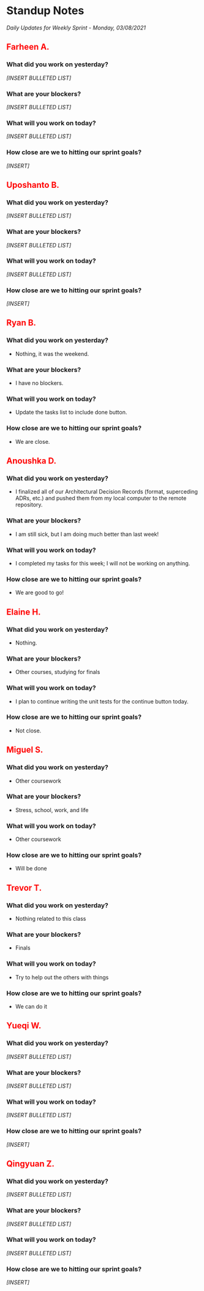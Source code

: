 # Standup Notes
*Daily Updates for Weekly Sprint - Monday, 03/08/2021*

## <span style="color: red;">Farheen A.</span> 

### What did you work on yesterday?
*[INSERT BULLETED LIST]*

### What are your blockers?
*[INSERT BULLETED LIST]*

### What will you work on today?
*[INSERT BULLETED LIST]*

### How close are we to hitting our sprint goals?
*[INSERT]*

## <span style="color: red;">Uposhanto B.</span> 

### What did you work on yesterday?
*[INSERT BULLETED LIST]*

### What are your blockers?
*[INSERT BULLETED LIST]*

### What will you work on today?
*[INSERT BULLETED LIST]*

### How close are we to hitting our sprint goals?
*[INSERT]*

## <span style="color: red;">Ryan B.</span>

### What did you work on yesterday?
- Nothing, it was the weekend.

### What are your blockers?
- I have no blockers.

### What will you work on today?
- Update the tasks list to include done button.

### How close are we to hitting our sprint goals?
- We are close.

## <span style="color: red;">Anoushka D.</span>

### What did you work on yesterday?
- I finalized all of our Architectural Decision Records (format, superceding ADRs, etc.) and pushed them from my local computer to the remote repository.

### What are your blockers?
- I am still sick, but I am doing much better than last week!

### What will you work on today?
- I completed my tasks for this week; I will not be working on anything.

### How close are we to hitting our sprint goals?
- We are good to go!

## <span style="color: red;">Elaine H.</span>

### What did you work on yesterday?
- Nothing.

### What are your blockers?
- Other courses, studying for finals

### What will you work on today?
- I plan to continue writing the unit tests for the continue button today. 

### How close are we to hitting our sprint goals?
- Not close. 

## <span style="color: red;">Miguel S.</span>

### What did you work on yesterday?
- Other coursework

### What are your blockers?
- Stress, school, work, and life

### What will you work on today?
- Other coursework

### How close are we to hitting our sprint goals?
- Will be done

## <span style="color: red;">Trevor T.</span>

### What did you work on yesterday?
- Nothing related to this class

### What are your blockers?
- Finals

### What will you work on today?
- Try to help out the others with things

### How close are we to hitting our sprint goals?
- We can do it

## <span style="color: red;">Yueqi W.</span>

### What did you work on yesterday?
*[INSERT BULLETED LIST]*

### What are your blockers?
*[INSERT BULLETED LIST]*

### What will you work on today?
*[INSERT BULLETED LIST]*

### How close are we to hitting our sprint goals?
*[INSERT]*

## <span style="color: red;">Qingyuan Z.</span>

### What did you work on yesterday?
*[INSERT BULLETED LIST]*

### What are your blockers?
*[INSERT BULLETED LIST]*

### What will you work on today?
*[INSERT BULLETED LIST]*

### How close are we to hitting our sprint goals?
*[INSERT]*
